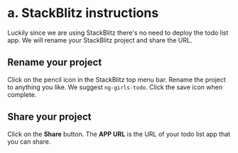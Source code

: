 # a. StackBlitz instructions

Luckily since we are using StackBlitz there's no need to deploy the todo list app. We will rename your StackBlitz project and share the URL.

## Rename your project

Click on the pencil icon in the StackBlitz top menu bar. Rename the project to anything you like. We suggest `ng-girls-todo`. Click the save icon when complete.

## Share your project

Click on the **Share** button. The **APP URL** is the URL of your todo list app that you can share.

